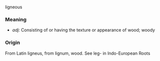 ligneous
### Meaning
+ _adj_: Consisting of or having the texture or appearance of wood; woody

### Origin

From Latin ligneus, from lignum, wood. See leg- in Indo-European Roots
